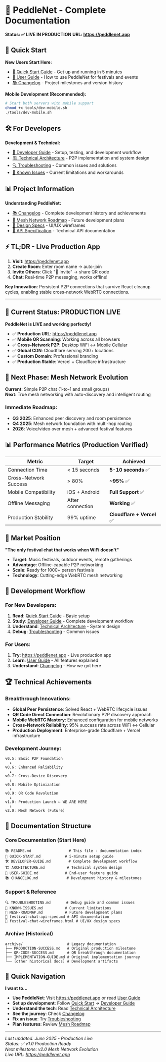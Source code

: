 # 🎉 PeddleNet - Complete Documentation

**Status: ✅ LIVE IN PRODUCTION** 
**URL: https://peddlenet.app**

## 🚀 Quick Start

**New Users Start Here:**
- [🚀 Quick Start Guide](./QUICK-START.md) - Get up and running in 5 minutes
- [👥 User Guide](./USER-GUIDE.md) - How to use PeddleNet for festivals and events
- [📚 Changelog](./CHANGELOG.md) - Project milestones and version history

**Mobile Development (Recommended):**
```bash
# Start both servers with mobile support
chmod +x tools/dev-mobile.sh
./tools/dev-mobile.sh
```

## 🛠️ For Developers

**Development & Technical:**
- [🔧 Developer Guide](./DEVELOPER-GUIDE.md) - Setup, testing, and development workflow
- [🏗️ Technical Architecture](./ARCHITECTURE.md) - P2P implementation and system design
- [🔍 Troubleshooting](./TROUBLESHOOTING.md) - Common issues and solutions
- [🐛 Known Issues](./KNOWN-ISSUES.md) - Current limitations and workarounds

## 📊 Project Information

**Understanding PeddleNet:**
- [📚 Changelog](./CHANGELOG.md) - Complete development history and achievements
- [🎪 Mesh Network Roadmap](./MESH-ROADMAP.md) - Future development plans
- [🎨 Design Specs](./festival-chat-wireframes.html) - UI/UX wireframes
- [📡 API Specification](./festival-chat-api-spec.md) - Technical API documentation

## ⚡ TL;DR - Live Production App

1. **Visit**: https://peddlenet.app
2. **Create Room**: Enter room name → auto-join
3. **Invite Others**: Click "📱 Invite" → share QR code
4. **Chat**: Real-time P2P messaging, works offline!

**Key Innovation**: Persistent P2P connections that survive React cleanup cycles, enabling stable cross-network WebRTC connections.

---

## 🎯 Current Status: PRODUCTION LIVE

**PeddleNet is LIVE and working perfectly!**

- ✅ **Production URL**: https://peddlenet.app
- ✅ **Mobile QR Scanning**: Working across all browsers
- ✅ **Cross-Network P2P**: Desktop WiFi ↔ Mobile Cellular
- ✅ **Global CDN**: Cloudflare serving 200+ locations
- ✅ **Custom Domain**: Professional branding
- ✅ **Production Stable**: Vercel + Cloudflare infrastructure

## 🚀 Next Phase: Mesh Network Evolution

**Current**: Simple P2P chat (1-to-1 and small groups)  
**Next**: True mesh networking with auto-discovery and intelligent routing

### Immediate Roadmap:
- **Q3 2025**: Enhanced peer discovery and room persistence
- **Q4 2025**: Mesh network foundation with multi-hop routing
- **2026**: Voice/video over mesh + advanced festival features

## 📊 Performance Metrics (Production Verified)

| Metric | Target | Achieved |
|--------|--------|----------|
| Connection Time | < 15 seconds | **5-10 seconds** ✅ |
| Cross-Network Success | > 80% | **~95%** ✅ |
| Mobile Compatibility | iOS + Android | **Full Support** ✅ |
| Offline Messaging | After connection | **Working** ✅ |
| Production Stability | 99% uptime | **Cloudflare + Vercel** ✅ |

## 🎪 Market Position

**"The only festival chat that works when WiFi doesn't"**

- **Target**: Music festivals, outdoor events, remote gatherings
- **Advantage**: Offline-capable P2P networking
- **Scale**: Ready for 1000+ person festivals
- **Technology**: Cutting-edge WebRTC mesh networking

## 🔧 Development Workflow

### For New Developers:
1. **Read**: [Quick Start Guide](./QUICK-START.md) - Basic setup
2. **Study**: [Developer Guide](./DEVELOPER-GUIDE.md) - Complete development workflow
3. **Understand**: [Technical Architecture](./ARCHITECTURE.md) - System design
4. **Debug**: [Troubleshooting](./TROUBLESHOOTING.md) - Common issues

### For Users:
1. **Try**: https://peddlenet.app - Live production app
2. **Learn**: [User Guide](./USER-GUIDE.md) - All features explained
3. **Understand**: [Changelog](./CHANGELOG.md) - How we got here

## 🏆 Technical Achievements

### Breakthrough Innovations:
- **Global Peer Persistence**: Solved React + WebRTC lifecycle issues
- **QR Code Direct Connection**: Revolutionary P2P discovery approach
- **Mobile WebRTC Mastery**: Enhanced configuration for mobile networks
- **Cross-Network Reliability**: 95% success rate across WiFi ↔ Cellular
- **Production Deployment**: Enterprise-grade Cloudflare + Vercel infrastructure

### Development Journey:
```
v0.5: Basic P2P Foundation
  ↓
v0.6: Enhanced Reliability  
  ↓
v0.7: Cross-Device Discovery
  ↓
v0.8: Mobile Optimization
  ↓
v0.9: QR Code Revolution
  ↓
v1.0: Production Launch ← WE ARE HERE
  ↓
v2.0: Mesh Network (Future)
```

## 📁 Documentation Structure

### Core Documentation (Start Here)
```
📚 README.md                 # This file - documentation index
🚀 QUICK-START.md           # 5-minute setup guide
🛠️ DEVELOPER-GUIDE.md        # Complete development workflow
🏗️ ARCHITECTURE.md          # Technical system design
👥 USER-GUIDE.md            # End-user feature guide
📚 CHANGELOG.md             # Development history & milestones
```

### Support & Reference
```
🔍 TROUBLESHOOTING.md       # Debug guide and common issues
🐛 KNOWN-ISSUES.md          # Current limitations
🔮 MESH-ROADMAP.md          # Future development plans
📡 festival-chat-api-spec.md # API documentation
🎨 festival-chat-wireframes.html # UI/UX design specs
```

### Archive (Historical)
```
archive/                    # Legacy documentation
├── PRODUCTION-SUCCESS.md   # Original production milestone
├── QR-CODE-SUCCESS.md      # QR breakthrough documentation
├── IMPLEMENTATION-GUIDE.md # Original implementation journey
└── [other historical docs] # Development artifacts
```

## 🎯 Quick Navigation

**I want to...**
- **Use PeddleNet**: Visit https://peddlenet.app or read [User Guide](./USER-GUIDE.md)
- **Set up development**: Follow [Quick Start](./QUICK-START.md) → [Developer Guide](./DEVELOPER-GUIDE.md)
- **Understand the tech**: Read [Technical Architecture](./ARCHITECTURE.md)
- **See the journey**: Check [Changelog](./CHANGELOG.md)
- **Fix an issue**: Try [Troubleshooting](./TROUBLESHOOTING.md)
- **Plan features**: Review [Mesh Roadmap](./MESH-ROADMAP.md)

---

*Last updated: June 2025 - Production Live*  
*Status: ✅ v1.0 Production Ready*  
*Next milestone: v2.0 Mesh Network Evolution*  
*Live URL: https://peddlenet.app*